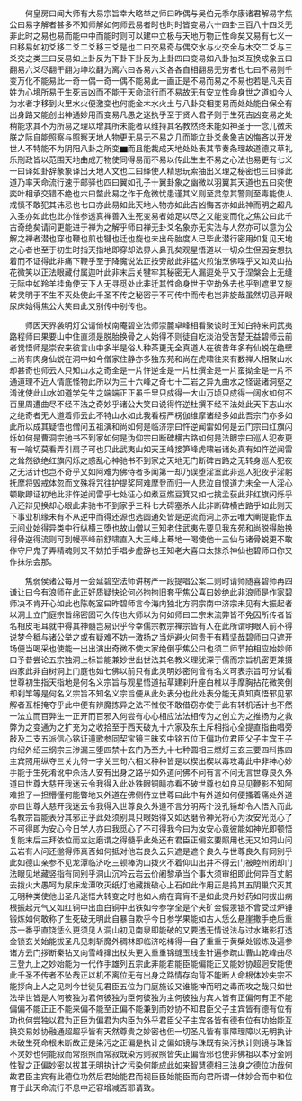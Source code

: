 <!-- { "loadSidebar": true } -->
　　何皇房曰闻大师有大易宗旨幸大略举之师曰昨偶与吴伯元季尔康诸君解易字焦公曰易字解者甚多不知师解如何师云易者时也时时皆变易六十四卦三百八十四爻无非此时之易也易而能中中而能时则可以建中立极与天地万物正性命矣又易有七义一曰移易如初爻移二爻二爻移三爻是也二曰交易奇与偶交水与火交金与木交二爻与三爻交之类三曰反易如上卦反为下卦下卦反为上卦四曰变易如八卦抽爻互换成象五曰翻易六爻尽翻干翻为坤坎翻为离六曰各易六爻各各自相翻易无穷者也七曰不易则千变万化不能易此一奇一偶一奇一偶不能易此一画正是不易而易之不易也若是凡夫百姓为心境所易于生死吉凶而不能于天命流行而不易故无有安立性命身世之道如今人为水者才移到火里水火便激变也何能金木水火土与八卦交相变易而处处能自保全有出身路又能创出神通妙用而变易凡愚之迷执乎至于贤人君子则于生死吉凶变易之处稍能求其不为所易之理以增其所未能者以维持其名教然终未能如神圣于一念几微未朕之际自能照察与照察天地人物更无易无不易之几而能立卦爻彖象吉凶悔吝以开发世人不特能不为阴阳八卦之所变▆而且能裁成天地处处表其节奏条理故道德又草礼乐刑政皆以范围天地曲成万物使同得易而不易以传此生生不易之心法也易更有七义一曰译如卦辞彖象译出天地人文也二曰绎使人精思玩索抽出义理之秘密也三曰驿此道乃率天命流行速于邮驿也四曰翼如孔子十翼卦象之幽微以羽翼其天道也五曰奕使奕叶相承交错不绝也六曰螫此易之作于危微忧患谨其义则至灵忽其警则至毒能使人戒慎不敢犯其讳忌也七曰亦此易如此天地人物亦如此吉凶悔吝亦如此神而明之超凡入圣亦如此也此亦惟参透真禅善入生死变易者始足以尽之又能变而化之焦公曰此千古奇绝矣请问更能进于禅为之解乎师曰禅无卦爻名象亦无实法与人然亦可以意为公解之禅者潜也穿也鞭也煎也犍也迁也旋也未出母胎度人已毕此潜行密用如复见天地之心者也至于初生时指天指地即穿却法界人鼻孔矣观星悟道以一切众生但因妄想执着而不证得此非痛下鞭乎至于降魔说法正按旁敲此非猛火煎油烹佛喋乎又如灵山拈花微笑以正法眼藏付属迦叶此非末后关犍牢其秘密无人漏逗处乎又于涅槃会上无缝无际中如羚羊挂角使天下人无寻觅处此非迁其性命身世于空劫外去也乎到遮里又旋转灵明于不生不灭处使此千圣不传之秘密于不可传中而传也岂非旋哉虽然切忌开眼尿床始得焦公大笑曰此又别传中别传也。

　　师因天界袭明灯公请倚杖南庵碧空法师崇麓卓峰相看聚谈时王知白特来问武夷路程师曰果要山中住直须是脱胎换骨之人始得不则徒自吃淡泊受苦楚无益碧师云前者觉悟师是崇安来彼言山中多半是俗人种茶更无全真道人在彼昔年多有仙蜕在绝壁上尚有肉身仙蜕在洞中如今僧家住静亦多独东苑和尚在虎啸往来有数禅人相聚山水却甚奇也师云人只知山水之奇全是一片忤逆全是一片杜撰全是一片蛮拗全是一片不通道理不近人情底怪物此所以为三十六峰之奇七十二岩之异九曲水之怪诞诸洞壑之淆讹使此山水如道学先生之端端正正虽千里只成得一大山万顷只成得一阔水如何不百里周遭曲尽不经不法之奇妙乎诸公大笑曰说得忤逆杜撰不经不法处此天下志山水之绝奇者无人道着师云此不特山水如此我看楞严楞伽维摩诸经多如此吾宗门亦多如此所以成其疑悟也僧问五祖演和尚如何是临济宗曰忤逆闻雷如何是云门宗曰红旗闪烁如何是曹洞宗驰书不到家如何是沩仰宗曰断碑横古路如何是法眼宗曰巡人犯夜更有一喻切莫看弄引扇子可也只此武夷山如天王峰接笋峰虎啸岩诸处真有如忤逆闻雷之耸然欲绝红旗闪烁之惑乱心神驰书不到家之天地无门断碑古路之无转身巡人犯夜之无活计也岂不奇乎又如阿难为佛侍者多闻第一却乃误堕淫室此非巡人犯夜乎淫躬抚摩将毁戒体忽而文殊将咒往护提奖阿难摩登而归一人悲泣自恨道力未全一人淫心顿歇即证初地此非忤逆闻雷乎七处征心如煮豆燃豆箕又如七擒孟获此非红旗闪烁乎八还辩见换却心眼此非驰书不到家乎三科七大碍塞杀人此非断碑横古路乎如此则天下事业机缘未有不从逆中而得还源也选圆通处皆是逆流而洞上亦云唯大阐提能作五无间业始得异类中行纵横三堕也故山僧以王知老住武夷先要见我东苑和尚脱得胎换得骨逆得流则可到幔亭峰前舒啸直入大王峰上蓦地一喝使他十三仙与诸骨蜕更不敢作守尸鬼子弄精魂则又不妨拍手唱步虚辞也王知老大喜曰太抹杀神仙也碧师曰你又作抹杀会那。

　　焦弱侯诸公每月一会延碧空法师讲楞严一段提唱公案二则时请师随喜碧师再四谦让曰今有浪师在此正好质疑快论何必拘拘旧套乎焦公喜曰妙绝此非浪师是作家碧师决不肯开心如此也陈乾室曰昨碧师言今海内独北方洞宗南中济宗未见有大振起者以洞上立门庭宗旨绵密固可久传也大师以为何如师曰二宗末流弊皆不免因所传者皆名相皮毛耳就中得其神髓岂易识乎今幸儒宗教宗禅宗皆有人在此所谓明眼人前不得说梦今秪与诸公举之或有疑难不妨一激扬之当炉避火何贵于有精坚哉碧师曰只遮开场便当喝采也使能一出出演出奇微不使大家绝倒乎焦公曰也须二师节拍相应始妙师曰予昔尝论五宗独洞上标旨能兼妙世出世法其名教义理犹深于儒而宗旨机密更兼摄四家此非自树洞上门庭也如七佛以前只有此灵明妙密何曾有名义可表宗旨可分试看世尊初生指天指地是何名义宗旨与观星悟道拈草建刹升座白椎以手摩胸拈花微笑倒却刹竿等是何名义宗旨不知名义宗旨便从此处表分也此处表分能无真知真悟邪见邪解者互相掩夺乎此中便有辨魔拣异之法不惟使不敢借窃亦使于此有转机活计也不然一法立而百弊生一正开而百邪入何尝有心心相应法法相传为之创立为之推扬为之救弊为之变通为之扩充为之收拾至于西天破九十六家及东土斥相指心全提直指曲唱旁敲及二支五派信心铭证道歌参同契宝镜三昧玄中铭五位正偏功位君臣父子主宾王子内绍外绍三纲宗三渗漏三堕四禁十玄门乃至九十七种圆相三燃灯三玄三要四料拣四主宾照用纵夺三关九带一字关三句六相义种种皆是以楔出楔以毒攻毒此中非神心妙手能于生死淆讹中杀活人安有出身之路乎如外道问佛不问有言不问无言世尊良久外道曰世尊大慈开我迷云令我得入此处铁眼铜睛亦看不破世尊也如良马见鞭影不知阿难担了一担懵懂何能瞥地又外道在佛侧侍立世尊曰此中有外道如何便搔着痛处外道亦曰世尊大慈开我迷云令我得入世尊良久外道不言分明两个没孔锤却令人悟入而此名教宗旨能表分其邪正乎此处须别具只眼始得又如达磨令神光将心为汝安光觅心了不可得即为安心今日学人亦曰我觅心了不可得我今曰为汝安心竟彼能如神光即顿悟复能末后三拜依位而立达磨谓之得髓乎此处还有君臣正偏玄要照用也无又如洞山问云岩有人问还邈得师真否如何抵对他岩良久云只遮是遮个良久与世尊良久有同别乎此如德山亲参不见龙潭临济吃三顿棒沩山拨火不着仰山出井不得云门被睦州闭却门法眼见地藏竖指有同别乎洞山沉吟云岩云价阇黎承当个事大须审细即此何异百丈躬去拨火大愚呵为尿床龙潭吹灭纸灯地藏拨破心上石如此作用正是捣其五阴巢穴灭其无明种类使他出圣凡迷悟大转变之时也如人病在膏肓不是如此灵丹妙药如何拔出病根振起元气又如红铜中出血白铜中出铁如今参学全是个夹矿金假汞银不曾受过炉锤锻炼如何敢称了生死破无明此自暴自欺乎今日参学果能如古人恁么悬崖撒手绝后重苏一番乎直饶恁么更须见人洞山初见南泉即能破的又要透无情说法与过水睹影打透金锁玄关始能拔圣凡见刺斩魔外稠林即临济吃棒得一自了重重于黄檗处锻炼及遍参诸方云门拶断秦钻又向雪峰撺出杖头更入重重锦缝玉线金针遍参疏山曹山乾峰曲尽三登九上之妙始能为一代作手雄列五宗此非能君能臣能偏能正又能妙协超迥安能使此千圣不传者不坠哉正以机不离位无有出身之路情存向背不能断人命根体妙失宗不能拶向上人之见刺今世徒见君臣五位为门庭施设又谁能神而明之毒而攻之哉只如世法举世皆是人何彼独为君何彼独为臣何彼独为主何彼独为宾人皆有正偏何有正不能偏偏不能正正不能来偏不能至正偏不能兼到而妙协不知君臣父子主宾皆有德有位有功也何尝独以君为正臣为偏君为内臣为外乎君臣父子主宾各皆有德有位有功始能互换交易妙协融通超超乎皆有天然尊贵之妙密也但一切圣凡皆有事障理障以无明执计未破生死命根未断故正是染污之正偏是执计之偏如镜与珠既有染污执计则镜与珠皆不灵妙也何能寂而常照照而常寂既染污则寂照皆失正偏皆邪也使非佛祖以本分金刚性智之正偏妙密以拔其无明执计之污染何能成此如来智慧德相三法身之德位功哉何故君臣主宾有此德位功然后君始能君而视臣臣始能臣而向君所谓一体妙合而中和位育于此天命流行不息中还容增减否耶请致。

